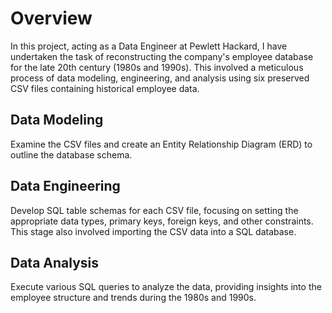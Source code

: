 # Overview
In this project, acting as a Data Engineer at Pewlett Hackard, I have undertaken the task of reconstructing the company's employee database for the late 20th century (1980s and 1990s). This involved a meticulous process of data modeling, engineering, and analysis using six preserved CSV files containing historical employee data.

## Data Modeling
Examine the CSV files and create an Entity Relationship Diagram (ERD) to outline the database schema.
## Data Engineering
Develop SQL table schemas for each CSV file, focusing on setting the appropriate data types, primary keys, foreign keys, and other constraints. This stage also involved importing the CSV data into a SQL database.
## Data Analysis
Execute various SQL queries to analyze the data, providing insights into the employee structure and trends during the 1980s and 1990s.

